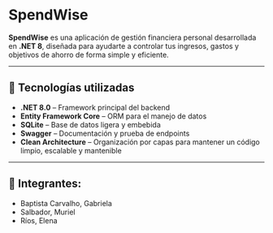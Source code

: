 # SpendWise

**SpendWise** es una aplicación de gestión financiera personal desarrollada en **.NET 8**, diseñada para ayudarte a controlar tus ingresos, gastos y objetivos de ahorro de forma simple y eficiente.

---

## 🧩 Tecnologías utilizadas

- **.NET 8.0** – Framework principal del backend  
- **Entity Framework Core** – ORM para el manejo de datos  
- **SQLite** – Base de datos ligera y embebida  
- **Swagger** – Documentación y prueba de endpoints  
- **Clean Architecture** – Organización por capas para mantener un código limpio, escalable y mantenible

---

## 👥 Integrantes:
* Baptista Carvalho, Gabriela
* Salbador, Muriel
* Ríos, Elena
